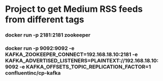 # Project to get Medium RSS feeds from different tags

### docker run -p 2181:2181 zookeeper
### docker run -p 9092:9092  -e KAFKA_ZOOKEEPER_CONNECT=192.168.18.10:2181 -e KAFKA_ADVERTISED_LISTENERS=PLAINTEXT://192.168.18.10:9092 -e KAFKA_OFFSETS_TOPIC_REPLICATION_FACTOR=1 confluentinc/cp-kafka
